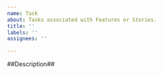```yaml
---
name: Task
about: Tasks associated with Features or Stories.
title: ''
labels: ''
assignees: ''

---
```


##Description##
